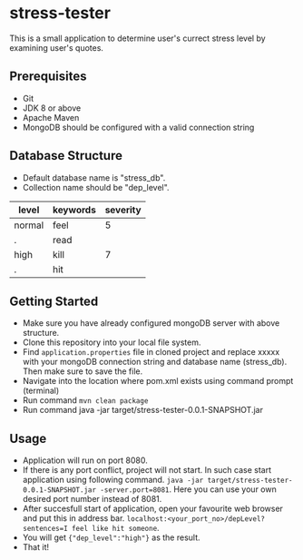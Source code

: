 # stress-tester
This is a small application to determine user's currect stress level by examining user's quotes.

## Prerequisites
* Git
* JDK 8 or above
* Apache Maven
* MongoDB should be configured with a valid connection string

## Database Structure
* Default database name is "stress_db".
* Collection name should be "dep_level".

level|keywords|severity
-----|--------|--------
normal|feel|5
 . |read|
high|kill|7
  .|hit|

## Getting Started
* Make sure you have already configured mongoDB server with above structure.
* Clone this repository into your local file system.
* Find ``application.properties`` file in cloned project and replace xxxxx with your mongoDB connection string and database name (stress_db). Then make sure to save the file.
* Navigate into the location where pom.xml exists using command prompt (terminal)
* Run command `mvn clean package`
* Run command java -jar target/stress-tester-0.0.1-SNAPSHOT.jar

## Usage
* Application will run on port 8080.
* If there is any port conflict, project will not start. In such case start application using following command.
`java -jar target/stress-tester-0.0.1-SNAPSHOT.jar -server.port=8081`. Here you can use your own desired port number instead of 8081.
* After succesfull start of application, open your favourite web browser and put this in address bar. `localhost:<your_port_no>/depLevel?sentences=I feel like hit someone`.
* You will get `{"dep_level":"high"}` as the result.
* That it!

